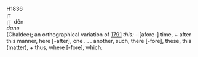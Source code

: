 H1836  
דּן  
דֵּן ‎ dên  
*dane*  
(Chaldee); an orthographical variation of [1791](h1791) *this: -*
\[afore-\] time, + after this manner, here \[-after\], one . . .
another, such, there \[-fore\], these, this (matter), + thus, where
\[-fore\], which.  
